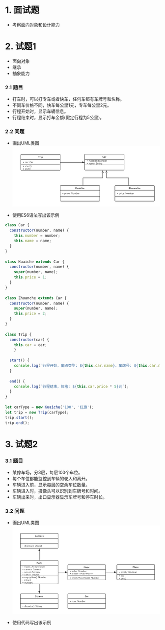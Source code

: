 # 1. 面试题
+ 考察面向对象和设计能力

# 2. 试题1
+ 面向对象
+ 继承
+ 抽象能力

### 2.1 题目
+ 打车时，可以打专车或者快车，任何车都有车牌号和名称。
+ 不同车价格不同，快车每公里1元，专车每公里2元。
+ 行程开始时，显示车辆信息。
+ 行程结束时，显示打车金额(假定行程为5公里)。

### 2.2 问题
+ 画出UML类图
![Car的UML类图](./images/打车UML类图.jpg)

+ 使用ES6语法写出该示例
```javascript
class Car {
  constructor(number, name) {
    this.number = number;
    this.name = name;
  }
}

class Kuaiche extends Car {
  constructor(number, name) {
    super(number, name);
    this.price = 1;
  }
}

class Zhuanche extends Car {
  constructor(number, name) {
    super(number, name);
    this.price = 2;
  }
}

class Trip {
  constructor(car) {
    this.car = car;
	}

  start() {
    console.log(`行程开始，车辆类型: ${this.car.name}，车牌号: ${this.car.number}`);
  }

  end() {
    console.log(`行程结束，价格: ${this.car.price * 5}元`);
  }
}

let carType = new Kuaiche('100', '红旗');
let trip = new Trip(carType);
trip.start();
trip.end();
```

# 3. 试题2
### 3.1 题目
+ 某停车场，分3层，每层100个车位。
+ 每个车位都能监控到车辆的驶入和离开。
+ 车辆进入前，显示每层的空余车位数量。
+ 车辆进入时，摄像头可以识别到车牌号和时间。
+ 车辆出来时，出口显示器显示车牌号和停车时长。

### 3.2 问题
+ 画出UML类图
![停车场UML类图](./images/停车场UML类图.jpg)

+ 使用代码写出该示例

